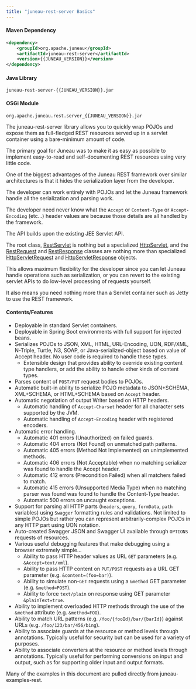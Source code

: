 ```yaml
---
title: "juneau-rest-server Basics"
---
```


#### Maven Dependency

```xml
<dependency>
    <groupId>org.apache.juneau</groupId>
    <artifactId>juneau-rest-server</artifactId>
    <version>{{JUNEAU_VERSION}}</version>
</dependency>
```

#### Java Library

```text
juneau-rest-server-{{JUNEAU_VERSION}}.jar
```

#### OSGi Module

```text
org.apache.juneau.rest.server_{{JUNEAU_VERSION}}.jar
```

The juneau-rest-server library allows you to quickly wrap POJOs and expose them as full-fledged REST resources served up
in a servlet container using a bare-minimum amount of code.

The primary goal for Juneau was to make it as easy as possible to implement easy-to-read and self-documenting REST
resources using very little code.

One of the biggest advantages of the Juneau REST framework over similar architectures is that it hides the serialization
layer from the developer.

The developer can work entirely with POJOs and let the Juneau framework handle all the serialization and parsing work.

The developer need never know what the `Accept` or `Content-Type` or `Accept-Encoding` (etc...) header values are
because those details are all handled by the framework.

The API builds upon the existing JEE Servlet API.

The root class, [RestServlet]({{API_DOCS}}/org/apache/juneau/rest/servlet/RestServlet.html) is nothing but a specialized [HttpServlet]({{API_DOCS}}/jakarta/servlet/http/HttpServlet.html), 
and the [RestRequest]({{API_DOCS}}/org/apache/juneau/rest/RestRequest.html) and [RestResponse]({{API_DOCS}}/org/apache/juneau/rest/RestResponse.html) 
classes are nothing more than specialized [HttpServletRequest]({{API_DOCS}}/jakarta/servlet/http/HttpServletRequest.html) 
and [HttpServletResponse]({{API_DOCS}}/jakarta/servlet/http/HttpServletResponse.html) objects.

This allows maximum flexibility for the developer since you can let Juneau handle operations such as serialization, or
you can revert to the existing servlet APIs to do low-level processing of requests yourself.

It also means you need nothing more than a Servlet container such as Jetty to use the REST framework.

#### Contents/Features

- Deployable in standard Servlet containers.
- Deployable in Spring Boot environments with full support for injected beans.
- Serializes POJOs to JSON, XML, HTML, URL-Encoding, UON, RDF/XML, N-Triple, Turtle, N3, SOAP, or 
  Java-serialized-object based on value of Accept header. 
  No user code is required to handle these types.
  - Extensible design that provides ability to override existing content type handlers, or add the ability to 
    handle other kinds of content types.
- Parses content of `POST/PUT` request bodies to POJOs.
- Automatic built-in ability to serialize POJO metadata to JSON+SCHEMA, XML+SCHEMA, or HTML+SCHEMA based on 
  `Accept` header.
- Automatic negotiation of output Writer based on HTTP headers.
  - Automatic handling of `Accept-Charset` header for all character sets supported by the JVM.
  - Automatic handling of `Accept-Encoding` header with registered encoders.
- Automatic error handling.
  - Automatic 401 errors (Unauthorized) on failed guards.
  - Automatic 404 errors (Not Found) on unmatched path patterns.
  - Automatic 405 errors (Method Not Implemented) on unimplemented methods.
  - Automatic 406 errors (Not Acceptable) when no matching serializer was found to handle the Accept header.
  - Automatic 412 errors (Precondition Failed) when all matchers failed to match.
  - Automatic 415 errors (Unsupported Media Type) when no matching parser was found was found to handle the Content-Type header.
  - Automatic 500 errors on uncaught exceptions.
- Support for parsing all HTTP parts (`headers`, `query`, `formData`, `path` variables) using `Swagger` formatting rules 
  and validations. 
  Not limited to simple POJOs but rather you can represent arbitrarily-complex POJOs in any HTTP part using UON 
  notation.
- Auto-created Swagger JSON and Swagger UI available through `OPTIONS` requests of resources.
- Various useful debugging features that make debugging using a browser extremely simple...
  - Ability to pass HTTP header values as URL `GET` parameters (e.g. `&Accept=text/xml`).
  - Ability to pass HTTP content on `PUT/POST` requests as a URL GET parameter (e.g. `&content=(foo=bar)`).
  - Ability to simulate non-`GET` requests using a `&method` GET parameter (e.g. `&method=POST`).
  - Ability to force `text/plain` on response using GET parameter `&plainText=true`.
- Ability to implement overloaded HTTP methods through the use of the `&method` attribute (e.g. `&method=FOO`).
- Ability to match URL patterns (e.g. `/foo/{fooId}/bar/{barId}`) against URLs 
  (e.g. `/foo/123/bar/456/bing`).
- Ability to associate guards at the resource or method levels through annotations. 
  Typically useful for security but can be used for a variety of purposes.
- Ability to associate converters at the resource or method levels through annotations. 
  Typically useful for performing conversions on input and output, such as for supporting older input and output 
  formats.

Many of the examples in this document are pulled directly from juneau-examples-rest.
